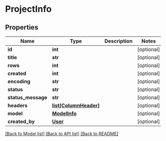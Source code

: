 # ProjectInfo

## Properties
Name | Type | Description | Notes
------------ | ------------- | ------------- | -------------
**id** | **int** |  | [optional] 
**title** | **str** |  | [optional] 
**rows** | **int** |  | [optional] 
**created** | **int** |  | [optional] 
**encoding** | **str** |  | [optional] 
**status** | **str** |  | [optional] 
**status_message** | **str** |  | [optional] 
**headers** | [**list[ColumnHeader]**](ColumnHeader.md) |  | [optional] 
**model** | [**ModelInfo**](ModelInfo.md) |  | [optional] 
**created_by** | [**User**](User.md) |  | [optional] 

[[Back to Model list]](../README.md#documentation-for-models) [[Back to API list]](../README.md#documentation-for-api-endpoints) [[Back to README]](../README.md)


